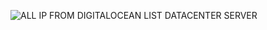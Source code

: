 ![ALL IP FROM DIGITALOCEAN LIST DATACENTER SERVER](https://raw.githubusercontent.com/Pymmdrza/Datacenter_List_DataBase_IP/mainx/DigitalOcean/digitalocean.png 'ALL IP FROM DIGITALOCEAN LIST DATACENTER SERVER')
